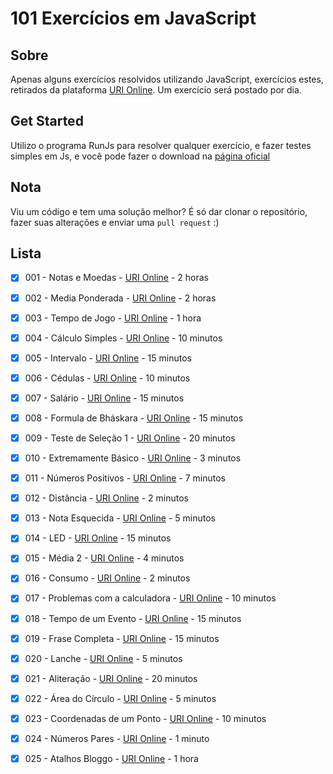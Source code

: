 # 101 Exercícios em JavaScript

## Sobre
Apenas alguns exercícios resolvidos utilizando JavaScript, exercícios estes, retirados da plataforma [URI Online](https://www.urionlinejudge.com.br/). Um exercício será postado por dia.

## Get Started
Utilizo o programa RunJs para resolver qualquer exercício, e fazer testes simples em Js, e você pode fazer o download na [página oficial](https://runjs.dev/)

## Nota
Viu um código e tem uma solução melhor? É só dar clonar o repositório, fazer suas alterações e enviar uma `pull request` :)

## Lista
- [x] 001 - Notas e Moedas - [URI Online](https://www.urionlinejudge.com.br/judge/pt/problems/view/1021) - 2 horas
- [x] 002 - Media Ponderada - [URI Online](https://www.urionlinejudge.com.br/judge/pt/problems/view/1040) - 2 horas
- [x] 003 - Tempo de Jogo - [URI Online](https://www.urionlinejudge.com.br/judge/pt/problems/view/1047) - 1 hora
- [x] 004 - Cálculo Simples - [URI Online](https://www.urionlinejudge.com.br/judge/pt/problems/view/1010) - 10 minutos
- [x] 005 - Intervalo - [URI Online](https://www.urionlinejudge.com.br/judge/pt/problems/view/1037) - 15 minutos
- [x] 006 - Cédulas - [URI Online](https://www.urionlinejudge.com.br/judge/pt/problems/view/1018) - 10 minutos
- [x] 007 - Salário - [URI Online](https://www.urionlinejudge.com.br/judge/pt/problems/view/1008) - 15 minutos
- [x] 008 - Formula de Bháskara - [URI Online](https://www.urionlinejudge.com.br/judge/pt/problems/view/1036) - 15 minutos
- [x] 009 - Teste de Seleção 1 - [URI Online](https://www.urionlinejudge.com.br/judge/pt/problems/view/1035) - 20 minutos
- [x] 010 - Extremamente Básico - [URI Online](https://www.urionlinejudge.com.br/judge/pt/problems/view/1001) - 3 minutos
- [x] 011 - Números Positivos - [URI Online](https://www.urionlinejudge.com.br/judge/pt/problems/view/1060) - 7 minutos
- [x] 012 - Distância - [URI Online](https://www.urionlinejudge.com.br/judge/pt/problems/view/1016) - 2 minutos
- [x] 013 - Nota Esquecida - [URI Online](https://www.urionlinejudge.com.br/judge/pt/problems/view/3055) - 5 minutos
- [x] 014 - LED - [URI Online](https://www.urionlinejudge.com.br/judge/pt/problems/view/1168) - 15 minutos
- [x] 015 - Média 2 - [URI Online](https://www.urionlinejudge.com.br/judge/pt/problems/view/1006) - 4 minutos
- [x] 016 - Consumo - [URI Online](https://www.urionlinejudge.com.br/judge/pt/problems/view/1014) - 2 minutos
- [x] 017 - Problemas com a calculadora - [URI Online](https://www.urionlinejudge.com.br/judge/pt/problems/view/2694) - 10 minutos
- [x] 018 - Tempo de um Evento - [URI Online](https://www.urionlinejudge.com.br/judge/pt/problems/view/1061) - 15 minutos
- [x] 019 - Frase Completa - [URI Online](https://www.urionlinejudge.com.br/judge/pt/problems/view/1551) - 15 minutos
- [x] 020 - Lanche - [URI Online](https://www.urionlinejudge.com.br/judge/pt/problems/view/1038) - 5 minutos
- [x] 021 - Aliteração - [URI Online](https://www.urionlinejudge.com.br/judge/pt/problems/view/1263) - 20 minutos
- [x] 022 - Área do Círculo - [URI Online](https://www.urionlinejudge.com.br/judge/pt/problems/view/1002) - 5 minutos
- [x] 023 - Coordenadas de um Ponto - [URI Online](https://www.urionlinejudge.com.br/judge/pt/problems/view/1041) - 10 minutos
- [x] 024 - Números Pares - [URI Online](https://www.urionlinejudge.com.br/judge/pt/problems/view/1059) - 1 minuto
- [x] 025 - Atalhos Bloggo - [URI Online](https://www.urionlinejudge.com.br/judge/pt/problems/view/1239) - 1 hora




